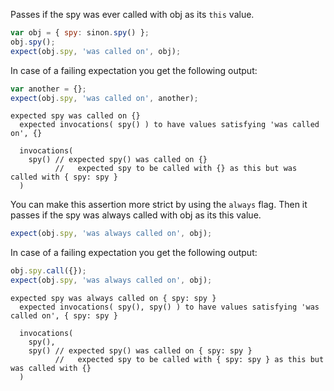 Passes if the spy was ever called with obj as its `this` value.

```js
var obj = { spy: sinon.spy() };
obj.spy();
expect(obj.spy, 'was called on', obj);
```

In case of a failing expectation you get the following output:

```js
var another = {};
expect(obj.spy, 'was called on', another);
```

```output
expected spy was called on {}
  expected invocations( spy() ) to have values satisfying 'was called on', {}

  invocations(
    spy() // expected spy() was called on {}
          //   expected spy to be called with {} as this but was called with { spy: spy }
  )
```

You can make this assertion more strict by using the `always`
flag. Then it passes if the spy was always called with obj as its this
value.

```js
expect(obj.spy, 'was always called on', obj);
```

In case of a failing expectation you get the following output:

```js
obj.spy.call({});
expect(obj.spy, 'was always called on', obj);
```

```output
expected spy was always called on { spy: spy }
  expected invocations( spy(), spy() ) to have values satisfying 'was called on', { spy: spy }

  invocations(
    spy(),
    spy() // expected spy() was called on { spy: spy }
          //   expected spy to be called with { spy: spy } as this but was called with {}
  )
```
